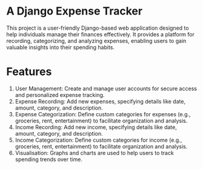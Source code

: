 # A Django Expense Tracker

This project is a user-friendly Django-based web application designed to help individuals manage their finances effectively. 
It provides a platform for recording, categorizing, and analyzing expenses, enabling users to gain valuable insights into their spending habits.

# Features
1. User Management: Create and manage user accounts for secure access and personalized expense tracking.
2. Expense Recording: Add new expenses, specifying details like date, amount, category, and description.
3. Expense Categorization: Define custom categories for expenses (e.g., groceries, rent, entertainment) to facilitate organization and analysis.
4. Income Recording: Add new income, specifying details like date, amount, category, and description.
5. Income Categorization: Define custom categories for income (e.g., groceries, rent, entertainment) to facilitate organization and analysis.
6. Visualisation: Graphs and charts are used to help users to track spending trends over time.

 
